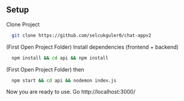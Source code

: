 
## Setup 

Clone Project
```bash 
  git clone https://github.com/selcukguler0/chat-appv2
```

(First Open Project Folder) Install dependencies (frontend + backend)
```bash 
  npm install && cd api && npm install
``` 

(First Open Project Folder) then
```bash 
  npm start && cd api && nodemon index.js
``` 

Now you are ready to use.
Go http://localhost:3000/
